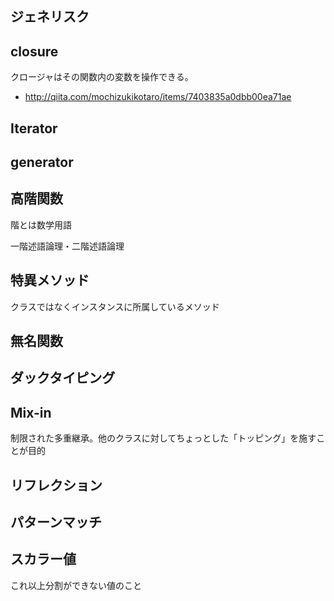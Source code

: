 ## ジェネリスク

## closure
クロージャはその関数内の変数を操作できる。

- http://qiita.com/mochizukikotaro/items/7403835a0dbb00ea71ae

## Iterator

## generator


## 高階関数
階とは数学用語

一階述語論理・二階述語論理

## 特異メソッド
クラスではなくインスタンスに所属しているメソッド

## 無名関数

## ダックタイピング

## Mix-in
制限された多重継承。他のクラスに対してちょっとした「トッピング」を施すことが目的

## リフレクション

## パターンマッチ


## スカラー値
これ以上分割ができない値のこと

